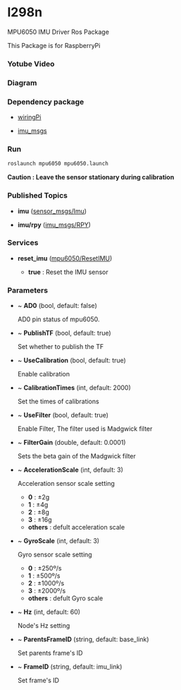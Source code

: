 # l298n

MPU6050 IMU Driver Ros Package

This Package is for RaspberryPi

### Yotube Video

### Diagram

### Dependency package
- [wiringPi](http://wiringpi.com/download-and-install/)

- [imu_msgs](https://github.com/PigeonSensei/pigeon_imu_driver/tree/master/imu_msgs)

### Run

```bash
roslaunch mpu6050 mpu6050.launch
```

**Caution : Leave the sensor stationary during calibration**

### Published Topics

- **imu** ([sensor_msgs/Imu](http://docs.ros.org/en/melodic/api/sensor_msgs/html/msg/Imu.html))

- **imu/rpy** ([imu_msgs/RPY](https://github.com/PigeonSensei/pigeon_imu_driver/blob/master/imu_msgs/msg/RPY.msg))

### Services
- **reset_imu** ([mpu6050/ResetIMU](https://github.com/PigeonSensei/pigeon_imu_driver/blob/master/mpu6050/srv/ResetIMU.srv))

  -  **true** : Reset the IMU sensor


### Parameters

- ~ **AD0** (bool, default: false)

  AD0 pin status of mpu6050.
  
- ~ **PublishTF** (bool, default: true)

  Set whether to publish the TF 

- ~ **UseCalibration** (bool, default: true)

  Enable calibration

- ~ **CalibrationTimes** (int, default: 2000)

  Set the times of calibrations

- ~ **UseFilter** (bool, default: true)

  Enable Filter, The filter used is Madgwick filter

- ~ **FilterGain** (double, default: 0.0001)

  Sets the beta gain of the Madgwick filter
  
- ~ **AccelerationScale** (int, default: 3)

  Acceleration sensor scale setting
  - **0** : ±2g
  - **1** : ±4g
  - **2** : ±8g
  - **3** : ±16g
  - **others** : defult acceleration scale
  
- ~ **GyroScale** (int, default: 3)

  Gyro sensor scale setting
  - **0** : ±250º/s
  - **1** : ±500º/s
  - **2** : ±1000º/s
  - **3** : ±2000º/s
  - **others** : defult Gyro scale
  
- ~ **Hz** (int, default: 60)

  Node's Hz setting

- ~ **ParentsFrameID** (string, default: base_link)

  Set parents frame's ID

- ~ **FrameID** (string, default: imu_link)

  Set frame's ID

